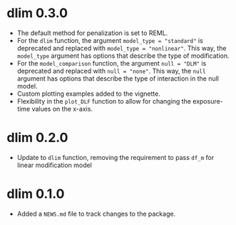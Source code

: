 # dlim 0.3.0

* The default method for penalization is set to REML.  
* For the `dlim` function, the argument `model_type = "standard"` is deprecated and replaced with `model_type = "nonlinear"`. This way, the `model_type` argument has options that describe the type of modification.  
* For the `model_comparison` function, the argument `null = "DLM"` is deprecated and replaced with `null = "none"`. This way, the `null` argument has options that describe the type of interaction in the null model.  
* Custom plotting examples added to the vignette.  
* Flexibility in the `plot_DLF` function to allow for changing the exposure-time values on the x-axis.  

# dlim 0.2.0

* Update to `dlim` function, removing the requirement to pass `df_m` for linear modification model

# dlim 0.1.0

* Added a `NEWS.md` file to track changes to the package.
